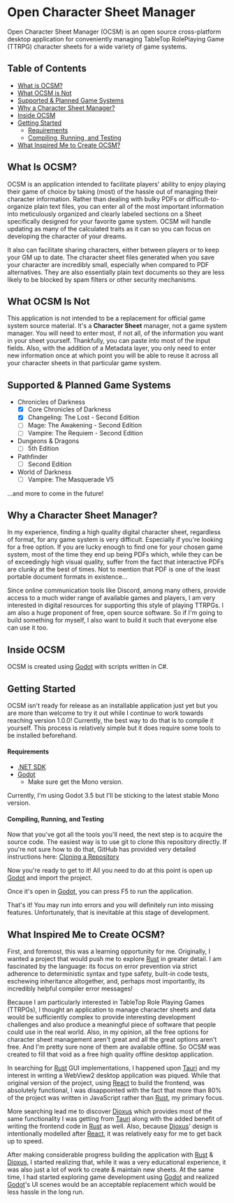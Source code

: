 # Open Character Sheet Manager

Open Character Sheet Manager (OCSM) is an open source cross-platform desktop application for conveniently managing TableTop RolePlaying Game (TTRPG) character sheets for a wide variety of game systems.

<!-- non-functional while the project is private
![GitHub](https://img.shields.io/github/license/nemesisx00/ocsm)
![GitHub package.json version](https://img.shields.io/github/package-json/v/nemesisx00/ocsm)
![GitLab Release (latest by SemVer)](https://img.shields.io/gitlab/v/release/nemesisx00/ocsm)
-->

## Table of Contents

- [What is OCSM?](https://github.com/nemesisx00/ocsm#what-is-ocsm)
- [What OCSM is Not](https://github.com/nemesisx00/ocsm#what-ocsm-is-not)
- [Supported & Planned Game Systems](https://github.com/nemesisx00/ocsm#supported--planned-game-systems)
- [Why a Character Sheet Manager?](https://github.com/nemesisx00/ocsm#why-a-character-sheet-manager)
- [Inside OCSM](https://github.com/nemesisx00/ocsm#inside-ocsm)
- [Getting Started](https://github.com/nemesisx00/ocsm#getting-started)
	- [Requirements](https://github.com/nemesisx00/ocsm#requirements)
	- [Compiling, Running, and Testing](https://github.com/nemesisx00/ocsm#compiling-running-and-testing)
- [What Inspired Me to Create OCSM?](https://github.com/nemesisx00/ocsm#what-inspired-me-to-create-ocsm)

## What Is OCSM?

OCSM is an application intended to facilitate players' ability to enjoy playing their game of choice by taking (most) of the hassle out of managing their character information. Rather than dealing with bulky PDFs or difficult-to-organize plain text files, you can enter all of the most important information into meticulously organized and clearly labeled sections on a Sheet specifically designed for your favorite game system. OCSM will handle updating as many of the calculated traits as it can so you can focus on developing the character of your dreams.

It also can facilitate sharing characters, either between players or to keep your GM up to date. The character sheet files generated when you save your character are incredibly small, especially when compared to PDF alternatives. They are also essentially plain text documents so they are less likely to be blocked by spam filters or other security mechanisms.

## What OCSM Is Not

This application is not intended to be a replacement for official game system source material. It's a **Character Sheet** manager, not a game system manager. You will need to enter most, if not all, of the information you want in your sheet yourself. Thankfully, you can paste into most of the input fields. Also, with the addition of a Metadata layer, you only need to enter new information once at which point you will be able to reuse it across all your character sheets in that particular game system.

## Supported & Planned Game Systems

- Chronicles of Darkness
	- [x] Core Chronicles of Darkness
	- [x] Changeling: The Lost - Second Edition
	- [ ] Mage: The Awakening - Second Edition
		<!-- - Includes a Spellcasting Calculator to quickly determine your dice pool and paradox risk! -->
	- [ ] Vampire: The Requiem - Second Edition
- Dungeons & Dragons
	- [ ] 5th Edition
- Pathfinder
	- [ ] Second Edition
- World of Darkness
	- [ ] Vampire: The Masquerade V5

...and more to come in the future!

## Why a Character Sheet Manager?

In my experience, finding a high quality digital character sheet, regardless of format, for any game system is very difficult. Especially if you're looking for a free option. If you are lucky enough to find one for your chosen game system, most of the time they end up being PDFs which, while they can be of exceedingly high visual quality, suffer from the fact that interactive PDFs are clunky at the best of times. Not to mention that PDF is one of the least portable document formats in existence...

Since online communication tools like Discord, among many others, provide access to a much wider range of available games and players, I am very interested in digital resources for supporting this style of playing TTRPGs. I am also a huge proponent of free, open source software. So if I'm going to build something for myself, I also want to build it such that everyone else can use it too.

## Inside OCSM

OCSM is created using [Godot](https://godotengine.org) with scripts written in C#.

## Getting Started

OCSM isn't ready for release as an installable application just yet but you are more than welcome to try it out while I continue to work towards reaching version 1.0.0! Currently, the best way to do that is to compile it yourself. This process is relatively simple but it does require some tools to be installed beforehand.

#### Requirements

- [.NET SDK](https://dotnet.microsoft.com/download)
- [Godot](https://godotengine.org)
	- Make sure get the Mono version.

Currently, I'm using Godot 3.5 but I'll be sticking to the latest stable Mono version.

#### Compiling, Running, and Testing

Now that you've got all the tools you'll need, the next step is to acquire the source code. The easiest way is to use git to clone this repository directly. If you're not sure how to do that, GitHub has provided very detailed instructions here: [Cloning a Repository](https://docs.github.com/en/repositories/creating-and-managing-repositories/cloning-a-repository)

Now you're ready to get to it! All you need to do at this point is open up [Godot](https://godotengine.org) and import the project.

Once it's open in [Godot](https://godotengine.org), you can press F5 to run the application.

That's it! You may run into errors and you will definitely run into missing features. Unfortunately, that is inevitable at this stage of development.

## What Inspired Me to Create OCSM?

First, and foremost, this was a learning opportunity for me. Originally, I wanted a project that would push me to explore [Rust](https://www.rust-lang.org/) in greater detail. I am fascinated by the language: its focus on error prevention via strict adherence to deterministic syntax and type safety, built-in code tests, eschewing inheritance altogether, and, perhaps most importantly, its incredibly helpful compiler error messages!

Because I am particularly interested in TableTop Role Playing Games (TTRPGs), I thought an application to manage character sheets and data would be sufficiently complex to provide interesting development challenges and also produce a meaningful piece of software that people could use in the real world. Also, in my opinion, all the free options for character sheet management aren't great and all the great options aren't free. And I'm pretty sure none of them are available offline. So OCSM was created to fill that void as a free high quality offline desktop application.

In searching for [Rust](https://www.rust-lang.org/) GUI implementations, I happened upon [Tauri](https://tauri.studio) and my interest in writing a WebView2 desktop application was piqued. While that original version of the project, using [React](https://reactjs.org) to build the frontend, was absolutely functional, I was disappointed with the fact that more than 80% of the project was written in JavaScript rather than [Rust](https://www.rust-lang.org/), my primary focus.

More searching lead me to discover [Dioxus](https://dioxuslabs.com/) which provides most of the same functionality I was getting from [Tauri](https://tauri.studio/) along with the added benefit of writing the frontend code in [Rust](https://www.rust-lang.org/) as well. Also, because [Dioxus](https://dioxuslabs.com/)' design is intentionally modelled after [React](https://reactjs.org), it was relatively easy for me to get back up to speed.

After making considerable progress building the application with [Rust](https://www.rust-lang.org/) & [Dioxus](https://dioxuslabs.com/), I started realizing that, while it was a very educational experience, it was also just a lot of work to create & maintain new sheets. At the same time, I had started exploring game development using [Godot](https://godotengine.org) and realized [Godot](https://godotengine.org)'s UI scenes would be an acceptable replacement which would be less hassle in the long run.
